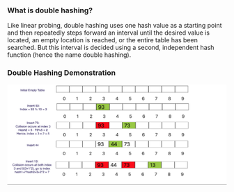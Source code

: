 ### What is double hashing?

Like linear probing, double hashing uses one hash value as a starting point and then repeatedly steps forward an interval until the desired value is located, an empty location is reached, or the entire table has been searched. But this interval is decided using a second, independent hash function (hence the name double hashing).

### Double Hashing Demonstration
<img src="images/dh.png"/>

